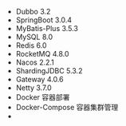- Dubbo 3.2
- SpringBoot 3.0.4
- MyBatis-Plus 3.5.3
- MySQL 8.0
- Redis 6.0
- RocketMQ 4.8.0
- Nacos 2.2.1
- ShardingJDBC 5.3.2
- Gateway 4.0.6
- Netty 3.7.0
- Docker 容器部署
- Docker-Compose 容器集群管理
- 